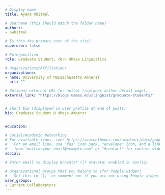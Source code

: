 ```yaml
---
# Display name
title: Ayana Whitmal

# Username (this should match the folder name)
authors:
- awhitmal

# Is this the primary user of the site?
superuser: false

# Role/position
role: Graduate Student, <br> UMass Linguistics

# Organizations/Affiliations
organizations:
- name: University of Massachusetts Amherst
  url: ""

# Optional external URL for author (replaces author detail page).
external_link: "https://blogs.umass.edu/linguist/graduate-students/"


# Short bio (displayed in user profile at end of posts)
bio: Graduate Student @ UMass Amherst


education:

# Social/Academic Networking
# For available icons, see: https://sourcethemes.com/academic/docs/page-builder/#icons
#   For an email link, use "fas" icon pack, "envelope" icon, and a link in the
#   form "mailto:your-email@example.com" or "#contact" for contact widget.
social:

# Enter email to display Gravatar (if Gravatar enabled in Config)

# Organizational groups that you belong to (for People widget)
#   Set this to `[]` or comment out if you are not using People widget.
user_groups:
- Current Collaborators
---
```


